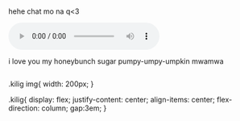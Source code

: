 
<!DOCTYPE html>
<html lang="en">
<head>

<link rel="stylesheet" href="yes.css">	<meta name="viewport" content="width=device-width, initial-scale=1.0">
<meta charset="UTF-8">
<title>yey tayo na</title>
</head>
<body>
<div class="kilig">


<img src="https://c.tenor.com/zqm6WMNOXm0AAAAC/peachcute-peachhappy.gif" alt="">
<audio src="y2mate.com - Buddy Castle  Youre My Honey Bunch Lyrics.mp3"></audio>
<img src="https://c.tenor.com/s--312__jnoAAAAC/kermit-kermit-love.gif" alt="">
<p class="ay">hehe chat mo na q<3</p>
<audio id="sound" controls autoplay src="y2mate.com - Buddy Castle  Youre My Honey Bunch Lyrics.mp3"></audio>
<p class="ay">i love you my honeybunch sugar pumpy-umpy-umpkin mwamwa</p>
<img src="KILIG.jpg" alt="">
      
</div>

</body>
</html>

 
 
.kilig img{
    width: 200px;
}
 
.kilig{
    display: flex;
    justify-content: center;
    align-items: center;
    flex-direction: column;
    gap:3em;
}
